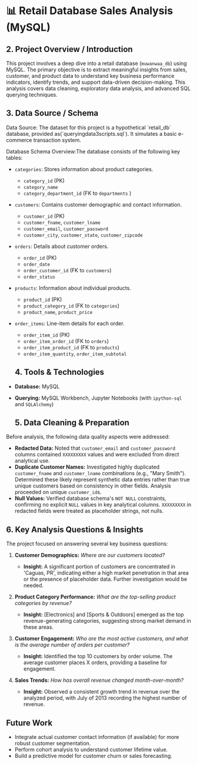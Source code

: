 <h1>📊 Retail Database Sales Analysis (MySQL)       </h1>

 <h2> 2. Project Overview / Introduction</h2>
        
This project involves a deep dive into a retail database (`muwanwaa_db`) using MySQL. 
The primary objective is to extract meaningful insights from sales, customer, and product data to understand key business performance indicators, identify trends, and support data-driven decision-making. This analysis covers data cleaning, exploratory data analysis, and advanced SQL querying techniques.

<h2> 3. Data Source / Schema  </h2> 
Data Source:
The dataset for this project is a hypothetical `retail_db` database, provided as(`queryingdata3scripts.sql`). It simulates a basic e-commerce transaction system.

Database Schema Overview:The database consists of the following key tables:

* `categories`: Stores information about product categories.
    * `category_id` (PK)
    * `category_name`
    * `category_department_id` (FK to `departments` )
* `customers`: Contains customer demographic and contact information.
    * `customer_id` (PK)
    * `customer_fname`, `customer_lname`
    * `customer_email`, `customer_password` 
    * `customer_city`, `customer_state`, `customer_zipcode`
* `orders`: Details about customer orders.
    * `order_id` (PK)
    * `order_date`
    * `order_customer_id` (FK to `customers`)
    * `order_status`
* `products`: Information about individual products.
    * `product_id` (PK)
    * `product_category_id` (FK to `categories`)
    * `product_name`, `product_price`
* `order_items`: Line-item details for each order.
    * `order_item_id` (PK)
    * `order_item_order_id` (FK to `orders`)
    * `order_item_product_id` (FK to `products`)
    * `order_item_quantity`, `order_item_subtotal`
 
  <h2> 4. Tools & Technologies </h2>
* **Database:** MySQL
* **Querying:** MySQL Workbench, Jupyter Notebooks (with `ipython-sql` and `SQLAlchemy`)

  <h2> 5. Data Cleaning & Preparation</h2>

Before analysis, the following data quality aspects were addressed:
* **Redacted Data:** Noted that `customer_email` and `customer_password` columns contained `XXXXXXXXX` values and were excluded from direct analytical use.
* **Duplicate Customer Names:** Investigated highly duplicated `customer_fname` and `customer_lname` combinations (e.g., "Mary Smith"). Determined these likely represent synthetic data entries rather than true unique customers based on consistency in other fields. Analysis proceeded on unique `customer_id`s.
* **Null Values:** Verified database schema's `NOT NULL` constraints, confirming no explicit `NULL` values in key analytical columns. `XXXXXXXXX` in redacted fields were treated as placeholder strings, not nulls.

<h2>6. Key Analysis Questions & Insights</h2>
The project focused on answering several key business questions:

1.  **Customer Demographics:** *Where are our customers located?*
    * **Insight:** A significant portion of customers are concentrated in 'Caguas, PR', indicating either a high market penetration in that area or the presence of placeholder data. Further investigation would be needed.

2.  **Product Category Performance:** *What are the top-selling product categories by revenue?*
    * **Insight:** [Electronics] and [Sports & Outdoors] emerged as the top revenue-generating categories, suggesting strong market demand in these areas.

3.  **Customer Engagement:** *Who are the most active customers, and what is the average number of orders per customer?*
    * **Insight:** Identified the top 10 customers by order volume. The average customer places X orders, providing a baseline for engagement.

4.  **Sales Trends:** *How has overall revenue changed month-over-month?*
    * **Insight:** Observed a consistent growth trend in revenue over the analyzed period, with July of 2013 recording the highest number of revenue.



<h2>Future Work</h2>

* Integrate actual customer contact information (if available) for more robust customer segmentation.
* Perform cohort analysis to understand customer lifetime value.
* Build a predictive model for customer churn or sales forecasting.
